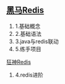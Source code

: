 ## [黑马Redis](https://www.bilibili.com/video/BV1cr4y1671t?spm_id_from=333.788.videopod.episodes&vd_source=95c95b2b45956217a529f886ca23dd35)

1. 1.基础概念
2. 2.基础语法
3. 3.java与redis联动
4. 5.练手项目

[狂神Redis](https://www.bilibili.com/video/BV1S54y1R7SB?spm_id_from=333.788.videopod.episodes&vd_source=95c95b2b45956217a529f886ca23dd35&p=28)

1. 4.redis进阶